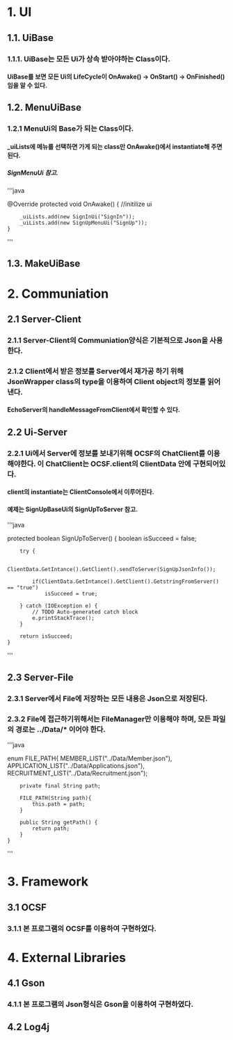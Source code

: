 # 1. UI
## 1.1. UiBase
### 1.1.1. UiBase는 모든 Ui가 상속 받아야하는 Class이다.
#### UiBase를 보면 모든 Ui의 LifeCycle이 OnAwake() -> OnStart() -> OnFinished() 임을 알 수 있다.
##
## 1.2. MenuUiBase
### 1.2.1 MenuUi의 Base가 되는 Class이다.
#### _uiLists에 메뉴를 선택하면 가게 되는 class만 OnAwake()에서 instantiate해 주면 된다.
##### SignMenuUi 참고.
'''java

@Override
	protected void OnAwake() {
		//initilize ui
		
		_uiLists.add(new SignInUi("SignIn"));
		_uiLists.add(new SignUpMenuUi("SignUp"));
	}
'''
##
## 1.3. MakeUiBase

#
# 2. Communiation
## 2.1 Server-Client
### 2.1.1 Server-Client의 Communiation양식은 기본적으로 Json을 사용한다.
### 2.1.2 Client에서 받은 정보를 Server에서 재가공 하기 위해 JsonWrapper class의 type을 이용하여 Client object의 정보를 읽어낸다.
#### EchoServer의 handleMessageFromClient에서 확인할 수 있다.
##
## 2.2 Ui-Server
### 2.2.1 Ui에서 Server에 정보를 보내기위해 OCSF의 ChatClient를 이용해야한다. 이 ChatClient는 OCSF.client의 ClientData 안에 구현되어있다.
#### client의 instantiate는 ClientConsole에서 이루어진다.
#### 예제는 SignUpBaseUi의 SignUpToServer 참고.
'''java

protected boolean SignUpToServer() {
		boolean isSucceed = false;
		
		try {
			
			ClientData.GetIntance().GetClient().sendToServer(SignUpJsonInfo());
			
			if(ClientData.GetIntance().GetClient().GetstringFromServer() == "true")
				isSucceed = true;
			
		} catch (IOException e) {
			// TODO Auto-generated catch block
			e.printStackTrace();
		}
		
		return isSucceed;
	}
'''
##
## 2.3 Server-File
### 2.3.1 Server에서 File에 저장하는 모든 내용은 Json으로 저장된다.
### 2.3.2 File에 접근하기위해서는 FileManager만 이용해야 하며, 모든 파일의 경로는 ../Data/* 이어야 한다.
'''java

enum FILE_PATH{
		MEMBER_LIST("../Data/Member.json"),
		APPLICATION_LIST("../Data/Applications.json"),
		RECRUITMENT_LIST("../Data/Recruitment.json");
		
		private final String path;
		
		FILE_PATH(String path){
			this.path = path;
		}
		
		public String getPath() {
			return path;
		}
	}
'''

#
# 3. Framework
## 3.1 OCSF
### 3.1.1 본 프로그램의 OCSF를 이용하여 구현하였다.

#
# 4. External Libraries
## 4.1 Gson
### 4.1.1 본 프로그램의 Json형식은 Gson을 이용하여 구현하였다.
## 4.2 Log4j
